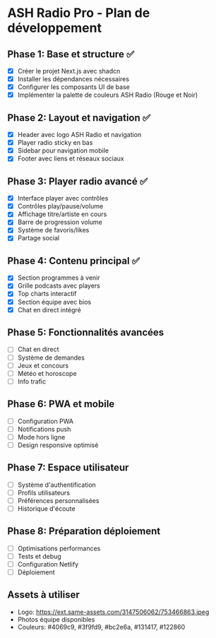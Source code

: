 # ASH Radio Pro - Plan de développement

## Phase 1: Base et structure ✅
- [x] Créer le projet Next.js avec shadcn
- [x] Installer les dépendances nécessaires
- [x] Configurer les composants UI de base
- [x] Implémenter la palette de couleurs ASH Radio (Rouge et Noir)

## Phase 2: Layout et navigation ✅
- [x] Header avec logo ASH Radio et navigation
- [x] Player radio sticky en bas
- [x] Sidebar pour navigation mobile
- [x] Footer avec liens et réseaux sociaux

## Phase 3: Player radio avancé ✅
- [x] Interface player avec contrôles
- [x] Contrôles play/pause/volume
- [x] Affichage titre/artiste en cours
- [x] Barre de progression volume
- [x] Système de favoris/likes
- [x] Partage social

## Phase 4: Contenu principal ✅
- [x] Section programmes à venir
- [x] Grille podcasts avec players
- [x] Top charts interactif
- [x] Section équipe avec bios
- [x] Chat en direct intégré

## Phase 5: Fonctionnalités avancées
- [ ] Chat en direct
- [ ] Système de demandes
- [ ] Jeux et concours
- [ ] Météo et horoscope
- [ ] Info trafic

## Phase 6: PWA et mobile
- [ ] Configuration PWA
- [ ] Notifications push
- [ ] Mode hors ligne
- [ ] Design responsive optimisé

## Phase 7: Espace utilisateur
- [ ] Système d'authentification
- [ ] Profils utilisateurs
- [ ] Préférences personnalisées
- [ ] Historique d'écoute

## Phase 8: Préparation déploiement
- [ ] Optimisations performances
- [ ] Tests et debug
- [ ] Configuration Netlify
- [ ] Déploiement

## Assets à utiliser
- Logo: https://ext.same-assets.com/3147506062/753466863.jpeg
- Photos équipe disponibles
- Couleurs: #4069c9, #3f9fd9, #bc2e6a, #131417, #122860
